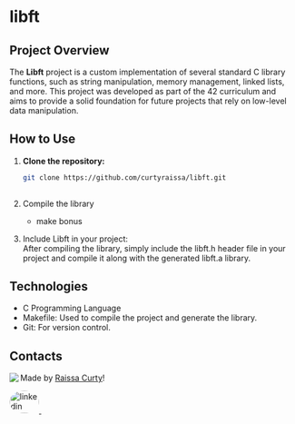 # libft

## Project Overview  
The **Libft** project is a custom implementation of several standard C library functions, such as string manipulation, memory management, linked lists, and more. This project was developed as part of the 42 curriculum and aims to provide a solid foundation for future projects that rely on low-level data manipulation.  
## How to Use

1. **Clone the repository:**

   ```bash
   git clone https://github.com/curtyraissa/libft.git
    
2. Compile the library
    - make bonus  

4.	Include Libft in your project:  
After compiling the library, simply include the libft.h header file in your project and compile it along with the generated libft.a library.


## Technologies  

- C Programming Language
- Makefile: Used to compile the project and generate the library.
- Git: For version control.

## Contacts

<img align="left" src="https://avatars.githubusercontent.com/curtyraissa?size=100">

Made by [Raissa Curty](https://github.com/curtyraissa)!

<a href="https://www.linkedin.com/in/raissa-curty/" target="_blank">
    <img style="border-radius:50%;" src="https://raw.githubusercontent.com/maurodesouza/profile-readme-generator/master/src/assets/icons/social/linkedin/default.svg" width="52" height="40" alt="linkedin logo"  />
</a>&nbsp;






